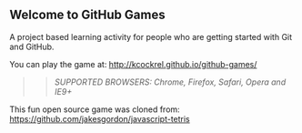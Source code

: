 ## Welcome to GitHub Games

A project based learning activity for people who are getting started with Git and GitHub.

You can play the game at: http://kcockrel.github.io/github-games/

>> _*SUPPORTED BROWSERS*: Chrome, Firefox, Safari, Opera and IE9+_

This fun open source game was cloned from: https://github.com/jakesgordon/javascript-tetris
